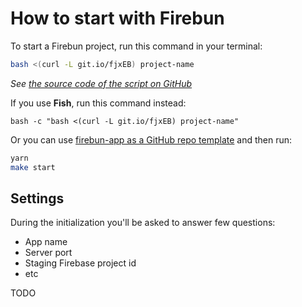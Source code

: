 # How to start with Firebun

To start a Firebun project, run this command in your terminal:

```bash
bash <(curl -L git.io/fjxEB) project-name
```

_See [the source code of the script on GitHub](https://git.io/fjxMW)_

If you use **Fish**, run this command instead:

```fish
bash -c "bash <(curl -L git.io/fjxEB) project-name"
```

Or you can use [firebun-app as a GitHub repo template](https://git.io/fjxME)
and then run:

```bash
yarn
make start
```

## Settings

During the initialization you'll be asked to answer few questions:

- App name
- Server port
- Staging Firebase project id
- etc

TODO
